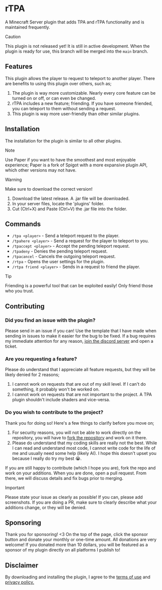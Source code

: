 # rTPA
A Minecraft Server plugin that adds TPA and rTPA functionality and is maintained frequently.
> [!CAUTION]
> This plugin is not released yet! It is still in active development. When the plugin is ready for use, this branch will be merged into the `main` branch.

## Features

This plugin allows the player to request to teleport to another player. There are benefits to using this plugin over others, such as;
1. The plugin is way more customizable. Nearly every core feature can be turned on or off, or can even be changed.
2. rTPA includes a new feature; friending. If you have someone friended, you can teleport to them without sending a request.
3. This plugin is way more user-friendly than other similar plugins.

## Installation

The installation for the plugin is similar to all other plugins.

> [!NOTE]
> Use Paper if you want to have the smoothest and most enjoyable experience; Paper is a fork of Spigot with a more expansive plugin API, which other versions may not have.

> [!WARNING]
> Make sure to download the correct version!

1. Download the latest release. A .jar file will be downloaded.
2. In your server files, locate the 'plugins' folder.
3. Cut (Ctrl+X) and Paste (Ctrl+V) the .jar file into the folder.



## Commands

- `/tpa <player>` - Send a teleport request to the player.
- `/tpahere <player>` - Send a request for the player to teleport to you.
- `/tpaccept <player>` - Accept the pending teleport request.
- `/tpadeny` - Denies the pending teleport request.
- `/tpacancel` - Cancels the outgoing teleport request.
- `/rtpa` - Opens the user settings for the plugin.
- `/rtpa friend <player>` - Sends in a request to friend the player.

> [!TIP]
> Friending is a powerful tool that can be exploited easily! Only friend those who you trust.

## Contributing

### Did you find an issue with the plugin?
Please send in an issue if you can! Use the template that I have made when sending in issues to make it easier for the bug to be fixed.
If a bug requires my immediate attention for any reason, [join the discord server](https://discord.gg/PryepsUf6Y) and open a ticket.

### Are you requesting a feature?
Please do understand that I appreciate all feature requests, but they will be likely denied for 2 reasons;
1. I cannot work on requests that are out of my skill level. If I can't do something, it probably won't be worked on.
2. I cannot work on requests that are not important to the project. A TPA plugin shouldn't include shaders and vice-versa.

### Do you wish to contribute to the project?
Thank you for doing so! Here's a few things to clarify before you move on;
1. For security reasons, you will not be able to work directly on the repository, you will have to [fork the repository](https://github.com/slapplgod/rTPA/fork) and work on it there.
2. Please do understand that my coding skills are really not the best. While I can read and understand most code, I cannot write code for the life of me and usually need some help (likely AI). I hope this doesn't upset you because I really do try my best :sob:.

If you are still happy to contribute (which I hope you are), fork the repo and work on your additions. When you are done, open a pull request. From there, we will discuss details and fix bugs prior to merging.

> [!IMPORTANT]
> Please state your issue as clearly as possible! If you can, please add screenshots. If you are doing a PR, make sure to clearly describe what your additions change, or they will be denied.

## Sponsoring

Thank you for sponsoring! <3
On the top of the page, click the sponsor button and donate your monthly or one-time amount. All donations are very welcome!
If you donated more than 10 dollars, you will be featured as a sponsor of my plugin directly on all platforms I publish to!

## Disclaimer

By downloading and installing the plugin, I agree to the [terms of use](TERMS.md) and [privacy policy.](PRIVACY.md)